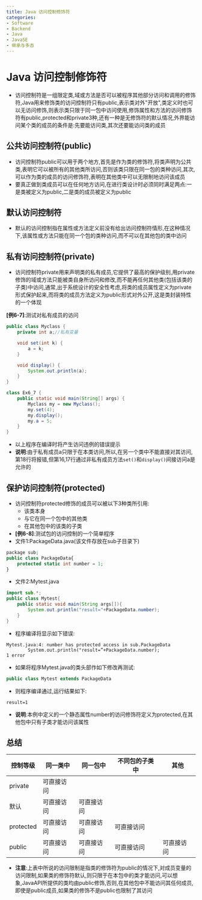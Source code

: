 ```yaml
---
title: Java 访问控制修饰符
categories:
- Software
- Backend
- Java
- JavaSE
- 继承与多态
---
```

# Java 访问控制修饰符

- 访问控制符是一组限定类,域或方法是否可以被程序其他部分访问和调用的修饰符,Java用来修饰类的访问控制符只有public,表示类对外"开放",类定义时也可以无访问修饰,则表示类只限于同一包中访问使用,修饰属性和方法的访问修饰符有public,protected和private3种,还有一种是无修饰符的默认情况,外界能访问某个类的成员的条件是:先要能访问类,其次还要能访问类的成员

## 公共访问控制符(public)

- 访问控制符public可以用于两个地方,首先是作为类的修饰符,将类声明为公共类,表明它可以被所有的其他类所访问,否则该类只限在同一包的类种访问,其次,可以作为类的成员的访问修饰符,表明在其他类中可以无限制地访问该成员
- 要真正做到类成员可以在任何地方访问,在进行类设计时必须同时满足两点:一是类被定义为public,二是类的成员被定义为public

## 默认访问控制符

- 默认的访问控制指在属性或方法定义前没有给出访问控制符情形,在这种情况下,该属性或方法只能在同一个包的类种访问,而不可以在其他包的类中访问

## 私有访问控制符(private)

- 访问控制符private用来声明类的私有成员,它提供了最高的保护级别,用private修饰的域或方法只能被类自身所访问和修改,而不能再任何其他类(包括该类的子类)中访问,通常,出于系统设计的安全性考虑,将类的成员属性定义为private形式保护起来,而将类的成员方法定义为public形式对外公开,这是类封装特性的一个体现

**[例6-7]**:测试对私有成员的访问

```java
public class Myclass {
    private int a;//私有变量

    void set(int k) {
        a = k;
    }

    void display() {
        System.out.println(a);
    }
}

class Ex6_7 {
    public static void main(String[] args) {
        Myclass my = new Myclass();
        my.set(4);
        my.display();
        my.a = 5;
    }
}
```

- 以上程序在编译时将产生访问违例的错误提示
- **说明**:由于私有成员a只限于在本类访问,所以,在另一个类中不能直接对其访问,第18行将报错,但第16,17行通过非私有成员方法`set()`和`display()`间接访问a是允许的

## 保护访问控制符(protected)

- 访问控制符protected修饰的成员可以被以下3种类所引用:
    - 该类本身
    - 与它在同一个包中的其他类
    - 在其他包中的该类的子类
- **[例6-8]**:测试包的访问控制的一个简单程序
- 文件1:PackageData.java(该文件存放在sub子目录下)

```php
package sub;
public class PackageData{
    protected static int number = 1;
}
```

- 文件2:Mytest.java

```java
import sub.*;
public class Mytest{
    public static void main(String args[]){
        System.out.println("result="+PackageData.number);
    }
}
```

- 程序编译将显示如下错误:

```shell
Mytest.java:4: number has protected access in sub.PackageData
		System.out.println("result=”+PackageData.number);
1 error
```

- 如果将程序Mytest.java的类头部作如下修改再测试:

```java
public class Mytest extends PackageData
```

- 则程序编译通过,运行结果如下:

```
result=1
```

- **说明**:本例中定义的一个静态属性number的访问修饰符定义为protected,在其他包中只有子类才能访问该属性

## 总结

| 控制等级  | 同一类中   | 同一包中   | 不同包的子类中 | 其他       |
| --------- | ---------- | ---------- | -------------- | ---------- |
| private   | 可直接访问 |            |                |            |
| 默认      | 可直接访问 | 可直接访问 |                |            |
| protected | 可直接访问 | 可直接访问 | 可直接访问     |            |
| public    | 可直接访问 | 可直接访问 | 可直接访问     | 可直接访问 |

- **注意**:上表中所说的访问限制是指类的修饰符为public的情况下,对成员变量的访问限制,如果类的修饰符默认,则只限于在本包中的类才能访问,可以想象,JavaAPI所提供的类均由public修饰,否则,在其他包中不能访问其任何成员,即使是public成员,如果类的修饰不是public也限制了其访问
